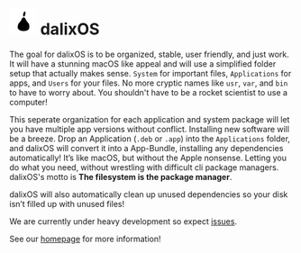 # ![Logo](Logos/Logo48x48.png) dalixOS
The goal for dalixOS is to be organized, stable, user friendly, and just work.
It will have a stunning macOS like appeal and will use a simplified folder setup that actually
makes sense. ``` System ```  for important files, ``` Applications ``` for apps, and ``` Users ```
for your files. No more cryptic names like ```usr```, ```var```, and ```bin``` to have to worry about. You shouldn't have to be a rocket scientist to use a computer!

This seperate organization for each application and system package will let you have multiple app
versions without conflict. Installing new software will be a breeze. Drop an Application
(```.deb``` or ```.app```) into the ``` Applications ``` folder, and dalixOS will convert it into a
App-Bundle, installing any dependencies automatically! It’s like macOS, but without the Apple nonsense.
Letting you do what you need, without wrestling with difficult cli
package managers. dalixOS's motto is **The filesystem is the package manager**.


dalixOS will also automatically clean up unused dependencies so your disk isn’t filled up with unused
files!

We are currently under heavy development so expect [issues](https://github.com/dleggo/Dalix/issues).

See our [homepage](https://figsystems.github.io/dalixOS/) for more information!
